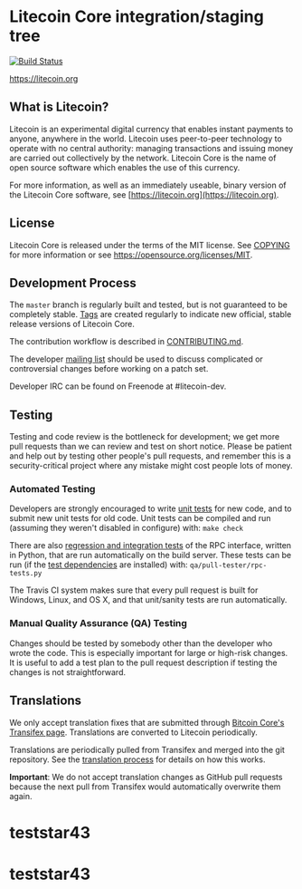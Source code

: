 Litecoin Core integration/staging tree
=====================================

[![Build Status](https://travis-ci.org/litecoin-project/litecoin.svg?branch=master)](https://travis-ci.org/litecoin-project/litecoin)

https://litecoin.org

What is Litecoin?
----------------

Litecoin is an experimental digital currency that enables instant payments to
anyone, anywhere in the world. Litecoin uses peer-to-peer technology to operate
with no central authority: managing transactions and issuing money are carried
out collectively by the network. Litecoin Core is the name of open source
software which enables the use of this currency.

For more information, as well as an immediately useable, binary version of
the Litecoin Core software, see [https://litecoin.org](https://litecoin.org).

License
-------

Litecoin Core is released under the terms of the MIT license. See [COPYING](COPYING) for more
information or see https://opensource.org/licenses/MIT.

Development Process
-------------------

The `master` branch is regularly built and tested, but is not guaranteed to be
completely stable. [Tags](https://github.com/litecoin-project/litecoin/tags) are created
regularly to indicate new official, stable release versions of Litecoin Core.

The contribution workflow is described in [CONTRIBUTING.md](CONTRIBUTING.md).

The developer [mailing list](https://groups.google.com/forum/#!forum/litecoin-dev)
should be used to discuss complicated or controversial changes before working
on a patch set.

Developer IRC can be found on Freenode at #litecoin-dev.

Testing
-------

Testing and code review is the bottleneck for development; we get more pull
requests than we can review and test on short notice. Please be patient and help out by testing
other people's pull requests, and remember this is a security-critical project where any mistake might cost people
lots of money.

### Automated Testing

Developers are strongly encouraged to write [unit tests](/doc/unit-tests.md) for new code, and to
submit new unit tests for old code. Unit tests can be compiled and run
(assuming they weren't disabled in configure) with: `make check`

There are also [regression and integration tests](/qa) of the RPC interface, written
in Python, that are run automatically on the build server.
These tests can be run (if the [test dependencies](/qa) are installed) with: `qa/pull-tester/rpc-tests.py`

The Travis CI system makes sure that every pull request is built for Windows, Linux, and OS X, and that unit/sanity tests are run automatically.

### Manual Quality Assurance (QA) Testing

Changes should be tested by somebody other than the developer who wrote the
code. This is especially important for large or high-risk changes. It is useful
to add a test plan to the pull request description if testing the changes is
not straightforward.

Translations
------------

We only accept translation fixes that are submitted through [Bitcoin Core's Transifex page](https://www.transifex.com/projects/p/bitcoin/).
Translations are converted to Litecoin periodically.

Translations are periodically pulled from Transifex and merged into the git repository. See the
[translation process](doc/translation_process.md) for details on how this works.

**Important**: We do not accept translation changes as GitHub pull requests because the next
pull from Transifex would automatically overwrite them again.
# teststar43
# teststar43

